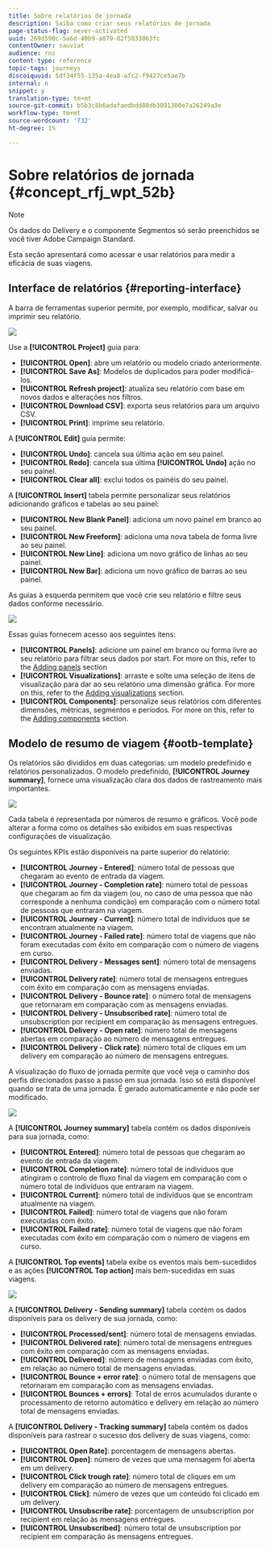 ```yaml
---
title: Sobre relatórios de jornada
description: Saiba como criar seus relatórios de jornada
page-status-flag: never-activated
uuid: 269d590c-5a6d-40b9-a879-02f5033863fc
contentOwner: sauviat
audience: rns
content-type: reference
topic-tags: journeys
discoiquuid: 5df34f55-135a-4ea8-afc2-f9427ce5ae7b
internal: n
snippet: y
translation-type: tm+mt
source-git-commit: b5b3c8b6adafaedbdd80db3091300e7a26249a3e
workflow-type: tm+mt
source-wordcount: '732'
ht-degree: 1%

---
```



# Sobre relatórios de jornada {#concept_rfj_wpt_52b}

>[!NOTE]
>
>Os dados do Delivery e o componente Segmentos só serão preenchidos se você tiver Adobe Campaign Standard.

Esta seção apresentará como acessar e usar relatórios para medir a eficácia de suas viagens.

## Interface de relatórios {#reporting-interface}

A barra de ferramentas superior permite, por exemplo, modificar, salvar ou imprimir seu relatório.

![](../assets/dynamic_report_toolbar.png)

Use a **[!UICONTROL Project]** guia para:

* **[!UICONTROL Open]**: abre um relatório ou modelo criado anteriormente.
* **[!UICONTROL Save As]**: Modelos de duplicados para poder modificá-los.
* **[!UICONTROL Refresh project]**: atualiza seu relatório com base em novos dados e alterações nos filtros.
* **[!UICONTROL Download CSV]**: exporta seus relatórios para um arquivo CSV.
* **[!UICONTROL Print]**: imprime seu relatório.

A **[!UICONTROL Edit]** guia permite:

* **[!UICONTROL Undo]**: cancela sua última ação em seu painel.
* **[!UICONTROL Redo]**: cancela sua última **[!UICONTROL Undo]** ação no seu painel.
* **[!UICONTROL Clear all]**: exclui todos os painéis do seu painel.

A **[!UICONTROL Insert]** tabela permite personalizar seus relatórios adicionando gráficos e tabelas ao seu painel:

* **[!UICONTROL New Blank Panel]**: adiciona um novo painel em branco ao seu painel.
* **[!UICONTROL New Freeform]**: adiciona uma nova tabela de forma livre ao seu painel.
* **[!UICONTROL New Line]**: adiciona um novo gráfico de linhas ao seu painel.
* **[!UICONTROL New Bar]**: adiciona um novo gráfico de barras ao seu painel.

As guias à esquerda permitem que você crie seu relatório e filtre seus dados conforme necessário.

![](../assets/dynamic_report_interface.png)

Essas guias fornecem acesso aos seguintes itens:

* **[!UICONTROL Panels]**: adicione um painel em branco ou forma livre ao seu relatório para filtrar seus dados por start. For more on this, refer to the [Adding panels](../reporting/creating-your-journey-reports.md#adding-panels) section
* **[!UICONTROL Visualizations]**: arraste e solte uma seleção de itens de visualização para dar ao seu relatório uma dimensão gráfica. For more on this, refer to the [Adding visualizations](../reporting/creating-your-journey-reports.md#adding-visualizations) section.
* **[!UICONTROL Components]**: personalize seus relatórios com diferentes dimensões, métricas, segmentos e períodos. For more on this, refer to the [Adding components](../reporting/creating-your-journey-reports.md#adding-components) section.

## Modelo de resumo de viagem {#ootb-template}

Os relatórios são divididos em duas categorias: um modelo predefinido e relatórios personalizados.
O modelo predefinido, **[!UICONTROL Journey summary]**, fornece uma visualização clara dos dados de rastreamento mais importantes.

![](../assets/dynamic_report_journey_8.png)

Cada tabela é representada por números de resumo e gráficos. Você pode alterar a forma como os detalhes são exibidos em suas respectivas configurações de visualização.

Os seguintes KPIs estão disponíveis na parte superior do relatório:

* **[!UICONTROL Journey - Entered]**: número total de pessoas que chegaram ao evento de entrada da viagem.
* **[!UICONTROL Journey - Completion rate]**: número total de pessoas que chegaram ao fim da viagem (ou, no caso de uma pessoa que não corresponde a nenhuma condição) em comparação com o número total de pessoas que entraram na viagem.
* **[!UICONTROL Journey - Current]**: número total de indivíduos que se encontram atualmente na viagem.
* **[!UICONTROL Journey - Failed rate]**: número total de viagens que não foram executadas com êxito em comparação com o número de viagens em curso.
* **[!UICONTROL Delivery - Messages sent]**: número total de mensagens enviadas.
* **[!UICONTROL Delivery rate]**: número total de mensagens entregues com êxito em comparação com as mensagens enviadas.
* **[!UICONTROL Delivery - Bounce rate]**: o número total de mensagens que retornaram em comparação com as mensagens enviadas.
* **[!UICONTROL Delivery - Unsubscribed rate]**: número total de unsubscription por recipient em comparação às mensagens entregues.
* **[!UICONTROL Delivery - Open rate]**: número total de mensagens abertas em comparação ao número de mensagens entregues.
* **[!UICONTROL Delivery - Click rate]**: número total de cliques em um delivery em comparação ao número de mensagens entregues.

A visualização do fluxo de jornada permite que você veja o caminho dos perfis direcionados passo a passo em sua jornada. Isso só está disponível quando se trata de uma jornada. É gerado automaticamente e não pode ser modificado.

![](../assets/dynamic_report_journey_10.png)

A **[!UICONTROL Journey summary]** tabela contém os dados disponíveis para sua jornada, como:

* **[!UICONTROL Entered]**: número total de pessoas que chegaram ao evento de entrada da viagem.
* **[!UICONTROL Completion rate]**: número total de indivíduos que atingiram o controlo de fluxo final da viagem em comparação com o número total de indivíduos que entraram na viagem.
* **[!UICONTROL Current]**: número total de indivíduos que se encontram atualmente na viagem.
* **[!UICONTROL Failed]**: número total de viagens que não foram executadas com êxito.
* **[!UICONTROL Failed rate]**: número total de viagens que não foram executadas com êxito em comparação com o número de viagens em curso.

A **[!UICONTROL Top events]** tabela exibe os eventos mais bem-sucedidos e as ações **[!UICONTROL Top action]** mais bem-sucedidas em suas viagens.

![](../assets/dynamic_report_journey_11.png)

A **[!UICONTROL Delivery - Sending summary]** tabela contém os dados disponíveis para os delivery de sua jornada, como:

* **[!UICONTROL Processed/sent]**: número total de mensagens enviadas.
* **[!UICONTROL Delivered rate]**: número total de mensagens entregues com êxito em comparação com as mensagens enviadas.
* **[!UICONTROL Delivered]**: número de mensagens enviadas com êxito, em relação ao número total de mensagens enviadas.
* **[!UICONTROL Bounce + error rate]**: o número total de mensagens que retornaram em comparação com as mensagens enviadas.
* **[!UICONTROL Bounces + errors]**: Total de erros acumulados durante o processamento de retorno automático e delivery em relação ao número total de mensagens enviadas.

A **[!UICONTROL Delivery - Tracking summary]** tabela contém os dados disponíveis para rastrear o sucesso dos delivery de suas viagens, como:

* **[!UICONTROL Open Rate]**: porcentagem de mensagens abertas.
* **[!UICONTROL Open]**: número de vezes que uma mensagem foi aberta em um delivery.
* **[!UICONTROL Click trough rate]**: número total de cliques em um delivery em comparação ao número de mensagens entregues.
* **[!UICONTROL Click]**: número de vezes que um conteúdo foi clicado em um delivery.
* **[!UICONTROL Unsubscribe rate]**: porcentagem de unsubscription por recipient em relação às mensagens entregues.
* **[!UICONTROL Unsubscribed]**: número total de unsubscription por recipient em comparação às mensagens entregues.
